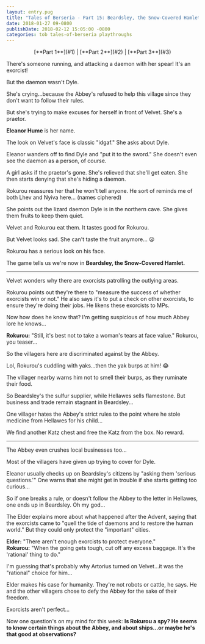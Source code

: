 ```yaml
---
layout: entry.pug
title: "Tales of Berseria - Part 15: Beardsley, the Snow-Covered Hamlet"
date: 2018-01-27 09-0800
publishDate: 2018-02-12 15:05:00 -0800
categories: tob tales-of-berseria playthroughs
---
```


<p style="text-align: center;">[**Part 1**](#1) | [**Part 2**](#2) | [**Part 3**](#3)</p>

<a name="1"></a>

There's someone running, and attacking a daemon with her spear! It's an exorcist!

But the daemon wasn't Dyle.

She's crying...because the Abbey's refused to help this village since they don't want to follow their rules.

But she's trying to make excuses for herself in front of Velvet. She's a praetor.

**Eleanor Hume** is her name.

The look on Velvet's face is classic "idgaf." She asks about Dyle.

Eleanor wanders off to find Dyle and "put it to the sword." She doesn't even see the daemon as a person, of course.

A girl asks if the praetor's gone. She's relieved that she'll get eaten. She then starts denying that she's hiding a daemon.

Rokurou reassures her that he won't tell anyone. He sort of reminds me of both Lhev and Nyiva here... (names ciphered)

She points out the lizard daemon Dyle is in the northern cave. She gives them fruits to keep them quiet.

Velvet and Rokurou eat them. It tastes good for Rokurou.

But Velvet looks sad. She can't taste the fruit anymore... :frowning:

Rokurou has a serious look on his face.

The game tells us we're now in **Beardsley, the Snow-Covered Hamlet.**

<a name="2"></a>

---

Velvet wonders why there are exorcists patrolling the outlying areas.

Rokurou points out they're there to "measure the success of whether exorcists win or not." He also says it's to put a check on other exorcists, to ensure they're doing their jobs. He likens these exorcists to MPs.

Now how does he know that? I'm getting suspicious of how much Abbey lore he knows...

**Rokurou:** "Still, it's best not to take a woman's tears at face value." Rokurou, you teaser...

So the villagers here are discriminated against by the Abbey.

Lol, Rokurou's cuddling with yaks...then the yak burps at him! :joy:

The villager nearby warns him not to smell their burps, as they ruminate their food.

So Beardsley's the sulfur supplier, while Hellawes sells flamestone. But business and trade remain stagnant in Beardsley...

One villager hates the Abbey's strict rules to the point where he stole medicine from Hellawes for his child...

We find another Katz chest and free the Katz from the box. No reward.

<a name="3"></a>

---

The Abbey even crushes local businesses too...

Most of the villagers have given up trying to cover for Dyle.

Eleanor usually checks up on Beardsley's citizens by "asking them 'serious questions.'" One warns that she might get in trouble if she starts getting too curious...

So if one breaks a rule, or doesn't follow the Abbey to the letter in Hellawes, one ends up in Beardsley. Oh my god...

The Elder explains more about what happened after the Advent, saying that the exorcists came to "quell the tide of daemons and to restore the human world." But they could only protect the "important" cities.

**Elder:** "There aren't enough exorcists to protect everyone."<br/>
**Rokurou:** "When the going gets tough, cut off any excess baggage. It's the 'rational' thing to do."

I'm guessing that's probably why Artorius turned on Velvet...it was the "rational" choice for him...

Elder makes his case for humanity. They're not robots or cattle, he says. He and the other villagers chose to defy the Abbey for the sake of their freedom.

Exorcists aren't perfect...

Now one question's on my mind for this week:
**Is Rokurou a spy? He seems to know certain things about the Abbey, and about ships...or maybe he's that good at observations?**